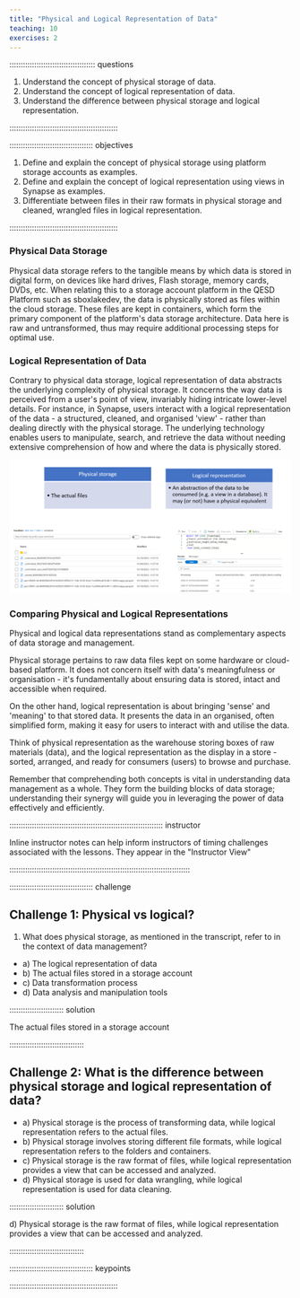 ```yaml
---
title: "Physical and Logical Representation of Data"
teaching: 10
exercises: 2
---
```


:::::::::::::::::::::::::::::::::::::: questions 

1.	Understand the concept of physical storage of data.
2.	Understand the concept of logical representation of data.
3.	Understand the difference between physical storage and logical representation.

::::::::::::::::::::::::::::::::::::::::::::::::

::::::::::::::::::::::::::::::::::::: objectives

1. Define and explain the concept of physical storage using platform storage accounts as examples.
2. Define and explain the concept of logical representation using views in Synapse as examples.
3. Differentiate between files in their raw formats in physical storage and cleaned, wrangled files in logical representation.

::::::::::::::::::::::::::::::::::::::::::::::::

### Physical Data Storage
Physical data storage refers to the tangible means by which data is stored in digital form, on devices like hard drives, Flash storage, memory cards, DVDs, etc. When relating this to a storage account platform in the QESD Platform such as sboxlakedev, the data is physically stored as files within the cloud storage. These files are kept in containers, which form the primary component of the platform's data storage architecture. Data here is raw and untransformed, thus may require additional processing steps for optimal use.

### Logical Representation of Data
Contrary to physical data storage, logical representation of data abstracts the underlying complexity of physical storage. It concerns the way data is perceived from a user's point of view, invariably hiding intricate lower-level details. For instance, in Synapse, users interact with a logical representation of the data - a structured, cleaned, and organised 'view' - rather than dealing directly with the physical storage. The underlying technology enables users to manipulate, search, and retrieve the data without needing extensive comprehension of how and where the data is physically stored.

![Physical vs logical data](episodes/fig/physical_logical.PNG)

### Comparing Physical and Logical Representations

Physical and logical data representations stand as complementary aspects of data storage and management.

Physical storage pertains to raw data files kept on some hardware or cloud-based platform. It does not concern itself with data's meaningfulness or organisation - it's fundamentally about ensuring data is stored, intact and accessible when required.

On the other hand, logical representation is about bringing 'sense' and 'meaning' to that stored data. It presents the data in an organised, often simplified form, making it easy for users to interact with and utilise the data.

Think of physical representation as the warehouse storing boxes of raw materials (data), and the logical representation as the display in a store - sorted, arranged, and ready for consumers (users) to browse and purchase.

Remember that comprehending both concepts is vital in understanding data management as a whole. They form the building blocks of data storage; understanding their synergy will guide you in leveraging the power of data effectively and efficiently.



:::::::::::::::::::::::::::::::::::::::::::::::::::::::::::::::::::: instructor

Inline instructor notes can help inform instructors of timing challenges
associated with the lessons. They appear in the "Instructor View"

::::::::::::::::::::::::::::::::::::::::::::::::::::::::::::::::::::::::::::::::

::::::::::::::::::::::::::::::::::::: challenge 

## Challenge 1: Physical vs logical?

1.	What does physical storage, as mentioned in the transcript, refer to in the context of data management? 

- a) The logical representation of data 
- b) The actual files stored in a storage account 
- c) Data transformation process 
- d) Data analysis and manipulation tools



:::::::::::::::::::::::: solution 


 The actual files stored in a storage account

:::::::::::::::::::::::::::::::::


## Challenge 2: What is the difference between physical storage and logical representation of data? 
- a) Physical storage is the process of transforming data, while logical representation refers to the actual files. 
- b) Physical storage involves storing different file formats, while logical representation refers to the folders and containers. 
- c) Physical storage is the raw format of files, while logical representation provides a view that can be accessed and analyzed. 
- d) Physical storage is used for data wrangling, while logical representation is used for data cleaning.
  
:::::::::::::::::::::::: solution 

d) Physical storage is the raw format of files, while logical representation provides a view that can be accessed and analyzed.

:::::::::::::::::::::::::::::::::

::::::::::::::::::::::::::::::::::::: keypoints 


::::::::::::::::::::::::::::::::::::::::::::::::

[r-markdown]: https://rmarkdown.rstudio.com/
